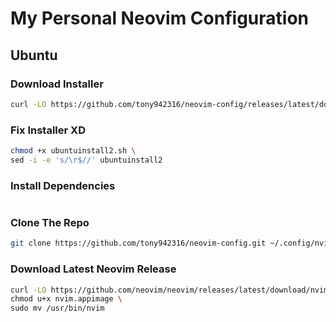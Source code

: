 # My Personal Neovim Configuration

## Ubuntu

### Download Installer
```sh
curl -LO https://github.com/tony942316/neovim-config/releases/latest/download/ubuntuinstall2.sh
```

### Fix Installer XD
```sh
chmod +x ubuntuinstall2.sh \
sed -i -e 's/\r$//' ubuntuinstall2
```

### Install Dependencies
```sh

```

### Clone The Repo
```sh
git clone https://github.com/tony942316/neovim-config.git ~/.config/nvim
```

### Download Latest Neovim Release
```sh
curl -LO https://github.com/neovim/neovim/releases/latest/download/nvim.appimage \
chmod u+x nvim.appimage \
sudo mv /usr/bin/nvim
```
